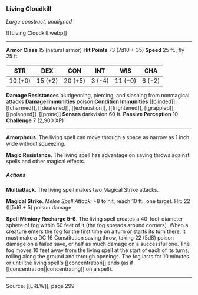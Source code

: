 ### Living Cloudkill
_Large construct, unaligned_

![[Living Cloudkill.webp]]




---

**Armor Class** 15 (natural armor)
**Hit Points** 73 (7d10 + 35)
**Speed** 25 ft., fly 25 ft.

| STR     | DEX     | CON     | INT     | WIS     | CHA     |
|---------|---------|---------|---------|---------|---------|
| 10 (+0) | 15 (+2) | 20 (+5) | 3 (-4) | 11 (+0) | 6 (-2) |

**Damage Resistances** bludgeoning, piercing, and slashing from nonmagical attacks
**Damage Immunities** poison
**Condition Immunities** [[blinded]], [[charmed]], [[deafened]], [[exhaustion]], [[frightened]], [[grappled]], [[poisoned]], [[prone]]
**Senses** darkvision 60 ft.
**Passive Perception** 10
**Challenge** 7 (2,900 XP)

---

**Amorphous**. The living spell can move through a space as narrow as 1 inch wide without squeezing.

**Magic Resistance**. The living spell has advantage on saving throws against spells and other magical effects.

##### Actions
**Multiattack**. The living spell makes two Magical Strike attacks.

**Magical Strike**. _Melee Spell Attack:_ +8 to hit, reach 10 ft., one target. Hit: 22 ([[5d6 + 5) poison damage.

**Spell Mimicry Recharge 5-6**. The living spell creates a 40-foot-diameter sphere of fog within 60 feet of it (the fog spreads around corners). When a creature enters the fog for the first time on a turn or starts its turn there, it must make a DC 16 Constitution saving throw, taking 22 (5d8) poison damage on a failed save, or half as much damage on a successful one. The fog moves 10 feet away from the living spell at the start of each of its turns, rolling along the ground and through openings. The fog lasts for 10 minutes or until the living spell's [[concentration]] ends (as if [[concentration||concentrating]] on a spell).


---

Source: [[ERLW]], page 299